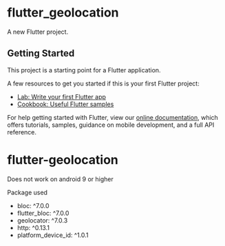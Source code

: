 # flutter_geolocation

A new Flutter project.

## Getting Started

This project is a starting point for a Flutter application.

A few resources to get you started if this is your first Flutter project:

- [Lab: Write your first Flutter app](https://flutter.dev/docs/get-started/codelab)
- [Cookbook: Useful Flutter samples](https://flutter.dev/docs/cookbook)

For help getting started with Flutter, view our
[online documentation](https://flutter.dev/docs), which offers tutorials,
samples, guidance on mobile development, and a full API reference.
# flutter-geolocation
Does not work on android 9 or higher

Package used
- bloc: ^7.0.0
- flutter_bloc: ^7.0.0
- geolocator: ^7.0.3
- http: ^0.13.1
- platform_device_id: ^1.0.1
